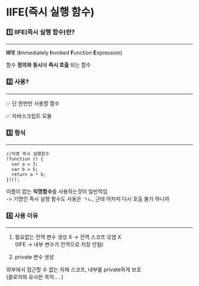 # IIFE(즉시 실행 함수)

### 1️⃣ IIFE(즉시 실행 함수)란?
<hr/>

**IIFE**
(**I**mmediately **I**nvoked **F**unction **E**xpression)

함수 **정의와 동시**에 **즉시 호출** 되는 함수

### 2️⃣ 사용?
<hr/>

✅ 단 한번만 사용할 함수

✅ 자바스크립트 모듈

### 3️⃣ 형식
<hr/>

```
//익명 즉시 실행함수
(function () {
  var a = 3;
  var b = 5;
  return a * b;
})();
```

이름이 없는 **익명함수**를 사용하는것이 일반적임 <br/>
-> 기명인 즉시 실행 함수도 사용은 ㄱㄴ, 근데 어차피 다시 호출 불가 하니까

### 4️⃣ 사용 이유
<hr/>

1. 필요없는 전역 변수 생성 X -> 전역 스코프 오염 X <br/>
(IIFE -> 내부 변수가 전역으로 저장 안됨)

2. private 변수 생성

외부에서 접근할 수 없는 자체 스코프, 내부를 private하게 보호<br/>
(클로저와 유사한 목적.....)